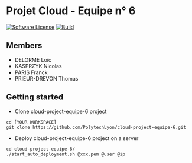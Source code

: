 # Projet Cloud - Equipe n° 6

[![Software License](https://img.shields.io/badge/license-MIT-brightgreen.svg)](https://github.com/PolytechLyon/cloud-project-equipe-6)
[![Build](https://api.travis-ci.org/PolytechLyon/cloud-project-equipe-6.svg?branch=master)](https://github.com/PolytechLyon/cloud-project-equipe-6)

## Members
- DELORME Loïc
- KASPRZYK Nicolas
- PARIS Franck
- PRIEUR-DREVON Thomas

## Getting started
- Clone cloud-project-equipe-6 project
```
cd [YOUR WORKSPACE]
git clone https://github.com/PolytechLyon/cloud-project-equipe-6.git
```

- Deploy cloud-project-equipe-6 project on a server
```
cd cloud-project-equipe-6/
./start_auto_deployment.sh @xxx.pem @user @ip
```